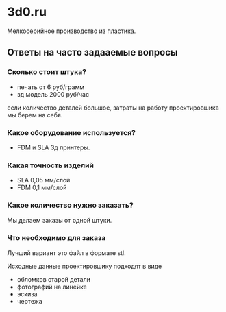 # 3d0.ru
Мелкосерийное производство из пластика.

## Ответы на часто задааемые вопросы
### Сколько стоит штука?
- печать от 6 руб/грамм
- зд модель 2000 руб/час

если количество деталей большое, затраты на работу проектировшика мы берем на себя.

### Какое оборудование используется?
- FDM и SLA 3д принтеры.

### Какая точность изделий
- SLA 0,05 мм/слой
- FDM 0,1 мм/слой

### Какое количество нужно заказать?
Мы делаем заказы от одной штуки.

### Что необходимо для заказа
Лучший вариант это файл в формате stl.

Исходные данные проектировшику подходят в виде

- обломков старой детали
- фотографий на линейке  
- эскиза
- чертежа

